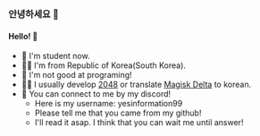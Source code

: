 ### 안녕하세요 👋
#### Hello! 👋


- 🔭 I'm student now.
- 🙎‍♂️ I'm from Republic of Korea(South Korea).
- 🌱 I'm not good at programing!
- 👨‍💻 I usually develop [2048](https://github.com/project-dy/2048project/ "Let's go to my clone of 2048") or translate [Magisk Delta](https://huskydg.github.io/magisk-files/intro.html) to korean.
- 💬 You can connect to me by my discord!
  - Here is my username: yesinformation99
  - Please tell me that you came from my github!
  - I'll read it asap. I think that you can wait me until answer!
